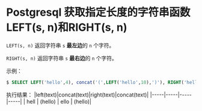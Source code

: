 # Postgresql 获取指定长度的字符串函数LEFT(s, n)和RIGHT(s, n)

`LEFT(s, n)` 返回字符串 `s` **最左边**的 `n` 个字符。

`RIGHT(s, n)` 返回字符串 `s` **最右边**的 `n` 个字符。

示例：

``` sql
$ SELECT LEFT('hello',4), concat('(',LEFT('hello',10),')'), RIGHT('hello',4),concat('(',RIGHT('hello',10),')');
```

执行结果：
|left(text)|concat(text)|right(text)|concat(text)|
|-----|-----|-----|-----|
| hell | (hello) | ello  | (hello)|
